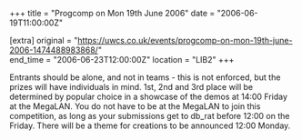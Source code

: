 +++
title = "Progcomp on Mon 19th June 2006"
date = "2006-06-19T11:00:00Z"

[extra]
original = "https://uwcs.co.uk/events/progcomp-on-mon-19th-june-2006-1474488983868/"    
end_time = "2006-06-23T12:00:00Z"
location = "LIB2"
+++

Entrants should be alone, and not in teams - this is not enforced, but the prizes will have individuals in mind.  1st, 2nd and 3rd place will be determined by popular choice in a showcase of the demos at 14:00 Friday at the MegaLAN.  You do not have to be at the MegaLAN to join this competition, as long as your submissions get to db\_rat before 12:00 on the Friday.  There will be a theme for creations to be announced 12:00 Monday.

